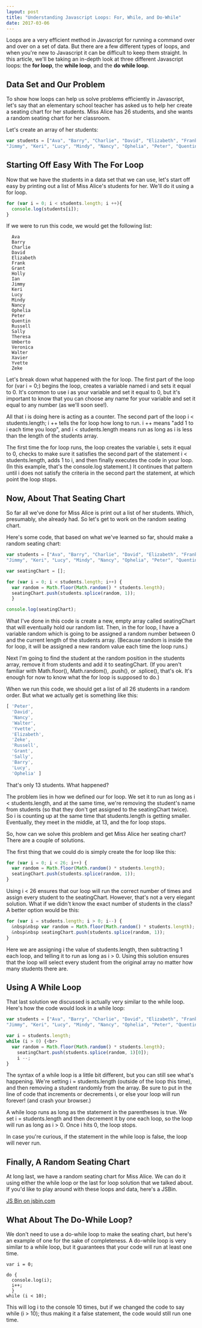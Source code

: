 ```yaml
---
layout: post
title: "Understanding Javascript Loops: For, While, and Do-While"
date: 2017-03-06
---
```


<p>Loops are a very efficient method in Javascript for running a command over and over on a set of data.
  But there are a few different types of loops, and when you're new to Javascript it can be difficult to
  keep them straight. In this article, we'll be taking an in-depth look at three different Javascript
  loops: the <strong>for loop</strong>, the <strong>while loop</strong>, and the <strong>do while loop</strong>.</p>

<h2>Data Set and Our Problem</h2>

<p>To show how loops can help us solve problems efficiently in Javascript, let's say that an elementary school
teacher has asked us to help her create a seating chart for her students. Miss Alice has 26 students, and she
wants a random seating chart for her classroom.</p>

<p>Let's create an array of her students:</p>

```javascript
var students = ["Ava", "Barry", "Charlie", "David", "Elizabeth", "Frank", "Grant", "Holly", "Ian",
"Jimmy", "Keri", "Lucy", "Mindy", "Nancy", "Ophelia", "Peter", "Quentin", "Russell", "Sally", "Theresa", "Umberto", "Veronica", "Walter", "Xavier", "Yvette", "Zeke"];
```

<h2>Starting Off Easy With The For Loop</h2>

<p>Now that we have the students in a data set that we can use, let's start off easy by printing out
a list of Miss Alice's students for her. We'll do it using a for loop.</p>

```javascript
for (var i = 0; i < students.length; i ++){
  console.log(students[i]);
}
```

<p>If we were to run this code, we would get the following list:</p>

```
  Ava
  Barry
  Charlie
  David
  Elizabeth
  Frank
  Grant
  Holly
  Ian
  Jimmy
  Keri
  Lucy
  Mindy
  Nancy
  Ophelia
  Peter
  Quentin
  Russell
  Sally
  Theresa
  Umberto
  Veronica
  Walter
  Xavier
  Yvette
  Zeke
  ```

<p>Let's break down what happened with the for loop. The first part of the loop <span class="code-inline">
  for (var i = 0;)</span> begins the loop, creates a variable named <span class="code-inline">i</span> and
  sets it equal to <span class="code-inline">0</span>. It's common to use <span class="code-inline">i</span> as your variable and set it equal to <span class="code-inline">0</span>,
  but it's important to know that you can choose any name for your variable and set it equal to any number (as we'll soon see!).</p>

<p>All that <span class="code-inline">i</span> is doing here is acting as a counter. The second part of the loop
  <span class="code-inline">i < students.length; i ++</span> tells the for loop how long to run. <span class="code-inline">i ++</span>
  means "add 1 to <span class="code-inline">i</span> each time you loop", and <span class="code-inline">i < students.length</span>
  means run as long as <span class="code-inline">i</span> is less than the length of the students array.</p>

<p>The first time the for loop runs, the loop creates the variable <span class="code-inline">i</span>, sets it
  equal to <span class="code-inline">0</span>, checks to make sure it satisfies the second part of the statement
  <span class="code-inline"> i < students.length</span>, adds 1 to <span class="code-inline">i</span>, and then
  finally executes the code in your loop. (In this example, that's the <span class="code-inline">console.log</span> statement.)
  It continues that pattern until <span class="code-inline">i</span> does not satisfy the criteria in the second part
  the statement, at which point the loop stops.</p>


<h2>Now, About That Seating Chart</h2>

<p>So far all we've done for Miss Alice is print out a list of her students. Which, presumably, she
already had. So let's get to work on the random seating chart.</p>

<p>Here's some code, that based on what we've learned so far, should make a random seating chart:</p>


```javascript
var students = ["Ava", "Barry", "Charlie", "David", "Elizabeth", "Frank", "Grant", "Holly", "Ian",
"Jimmy", "Keri", "Lucy", "Mindy", "Nancy", "Ophelia", "Peter", "Quentin", "Russell", "Sally", "Theresa", "Umberto", "Veronica", "Walter", "Xavier", "Yvette", "Zeke"];

var seatingChart = [];

for (var i = 0; i < students.length; i++) {
  var random = Math.floor(Math.random() * students.length);
  seatingChart.push(students.splice(random, 1));
  }

console.log(seatingChart);
  ```

<p>What I've done in this code is create a new, empty array called <span class="code-inline">seatingChart</span>
  that will eventually hold our random list. Then, in the for loop, I have a variable <span class="code-inline">random</span>
  which is going to be assigned a random number between 0 and the current length of the students array. (Because <span class="code-inline">random</span>
  is inside the for loop, it will be assigned a new random value each time the loop runs.)</p>

<p>Next I'm going to find the student at the <span class="code-inline">random</span> position in the students array,
remove it from <span class="code-inline">students</span> and add it to <span class="code-inline">seatingChart</span>.
(If you aren't familiar with <span class="code-inline">Math.floor()</span>, <span class="code-inline">Math.random()</span>,
<span class="code-inline">.push()</span>, or <span class="code-inline">.splice()</span>, that's ok. It's enough for now
to know what the for loop is supposed to do.)</p>

<p>When we run this code, we should get a list of all 26 students in a random order. But what we actually get is something like this: </p>

```javascript
[ 'Peter',
  'David',
  'Nancy',
  'Walter',
  'Yvette',
  'Elizabeth',
  'Zeke',
  'Russell',
  'Grant',
  'Sally',
  'Barry',
  'Lucy',
  'Ophelia' ]
  ```

<p>That's only 13 students. What happened?</p>

<p>The problem lies in how we defined our for loop. We set it to run as long as <span class="code-inline">i < students.length</span>,
  and at the same time, we're removing the student's name from <span class="code-inline">students</span> (so that they don't get
  assigned to the <span class="code-inline">seatingChart</span> twice). So <span class="code-inline">i</span> is counting up
  at the same time that <span class="code-inline">students.length</span> is getting smaller. Eventually,
they meet in the middle, at 13, and the for loop stops.</p>

<p>So, how can we solve this problem and get Miss Alice her seating chart? There are a couple of solutions.</p>

<p>The first thing that we could do is simply create the for loop like this:</p>

```javascript
for (var i = 0; i < 26; i++) {
  var random = Math.floor(Math.random() * students.length);
  seatingChart.push(students.splice(random, 1));
}
```

<p>Using <span class="code-inline">i < 26</span> ensures that our loop will run the correct number of times and assign every student to the <span class="code-inline">seatingChart</span>. However, that's not a very elegant solution. What if we didn't know the exact number of students in the class? A better option would be this:</p>

```javascript
for (var i = students.length; i > 0; i--) {
  &nbsp&nbsp var random = Math.floor(Math.random() * students.length);
  &nbsp&nbsp seatingChart.push(students.splice(random, 1));
}
```

<p>Here we are assigning <span class="code-inline">i</span> the value of <span class="code-inline">students.length</span>,
  then subtracting 1 each loop, and telling it to run as long as <span class="code-inline">i > 0</span>. Using this
  solution ensures that the loop will select every student from the original array no matter how many students there are.</p>

<h2>Using A While Loop</h2>

<p>That last solution we discussed is actually very similar to the while loop. Here's how the code would look in a while loop:</p>

```javascript
var students = ["Ava", "Barry", "Charlie", "David", "Elizabeth", "Frank", "Grant", "Holly", "Ian",
"Jimmy", "Keri", "Lucy", "Mindy", "Nancy", "Ophelia", "Peter", "Quentin", "Russell", "Sally", "Theresa", "Umberto", "Veronica", "Walter", "Xavier", "Yvette", "Zeke"];<br><br>

var i = students.length;
while (i > 0) {<br>
  var random = Math.floor(Math.random() * students.length);
    seatingChart.push(students.splice(random, 1)[0]);
    i --;
}
```

<p>The syntax of a while loop is a little bit different, but you can still see what's happening.
  We're setting <span class="code-inline">i = students.length</span> (outside of the loop this time), and
  then removing a student randomly from the array. Be sure to put in the line of code that increments
  or decrements <span class="code-inline">i</span>, or else your loop will run forever! (and crash your browser.)</p>

<p>A while loop runs as long as the statement in the parentheses is true. We set <span class="code-inline">i = students.length</span>
  and then decrement it by one each loop, so the loop will run as long as <span class="code-inline">i > 0</span>. Once <span class="code-inline">i</span>
  hits 0, the loop stops.</p>

<p>In case you're curious, if the statement in the while loop is false, the loop will never run.</p>

<h2>Finally, A Random Seating Chart</h2>

<p>At long last, we have a random seating chart for Miss Alice. We can do it using either the while loop or the last for loop solution that we talked about. If you'd like to play around with these loops and data, here's a JSBin.</p>

<a class="jsbin-embed" href="http://jsbin.com/savamixoqa/embed?js,console,output">JS Bin on jsbin.com</a><script src="http://static.jsbin.com/js/embed.min.js?3.41.5"></script>


<h2>What About The Do-While Loop?</h2>

<p>We don't need to use a do-while loop to make the seating chart, but here's an example of one
  for the sake of completeness. A do-while loop is very similar to a while loop, but it guarantees
  that your code will run at least one time.</p>

```
var i = 0;

do {
  console.log(i);
  i++;
  }
while (i < 10);
```

<p>This will log <span class="code-inline">i</span> to the console 10 times, but if we changed the code
  to say <span class="code-inline">while (i > 10);</span> thus making it a false statement, the code would still run one time.</p>
